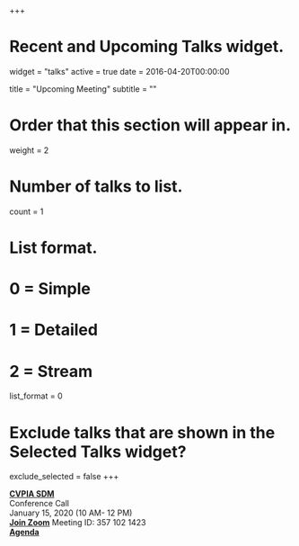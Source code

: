 +++
# Recent and Upcoming Talks widget.
widget = "talks"
active = true
date = 2016-04-20T00:00:00

title = "Upcoming Meeting"
subtitle = ""

# Order that this section will appear in.
weight = 2

# Number of talks to list.
count = 1

# List format.
#   0 = Simple
#   1 = Detailed
#   2 = Stream
list_format = 0

# Exclude talks that are shown in the Selected Talks widget?
exclude_selected = false
+++

**[CVPIA SDM](http://cvpia.scienceintegrationteam.com/meetings/)**     
Conference Call    
January 15, 2020 (10 AM- 12 PM)                    
**[Join Zoom](https://oregonstate.zoom.us/j/3571021423    )**
Meeting ID: 357 102 1423  
**[Agenda](http://cvpia.scienceintegrationteam.com/meetings/#agenda )** 
